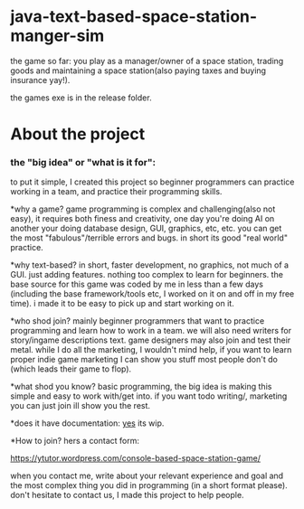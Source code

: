 # java-text-based-space-station-manger-sim

the game so far:
you play as a manager/owner of a space station, trading goods and
maintaining a space station(also paying taxes and buying insurance yay!). 


the games exe is in the release folder.

# About the project

### the "big idea" or "what is it for":

to put it simple, I created this project so beginner programmers
can practice working in a team, and practice their programming skills.


*why a game? game programming is complex and challenging(also not easy), it requires both
finess and creativity, one day you're doing AI on another your doing database
design, GUI, graphics, etc, etc.
you can get the most "fabulous"/terrible errors and bugs.
in short its good "real world" practice.


*why text-based? in short, faster development, no graphics, not much of a GUI.
just adding features. nothing too complex to learn for beginners.
the base source for this game was coded by me in less than a few days (including
the base framework/tools etc, I worked on it on and off in my free time).
i made it to be easy to pick up and start working on it.


*who shod join? mainly beginner programmers that want to practice programming
and learn how to work in a team.
we will also need writers for story/ingame descriptions text.
game designers may also join and test their metal.
while I do all the marketing, I wouldn't mind help, if you want to learn
proper indie game marketing I can show you stuff most people don't do 
(which leads their game to flop).

*what shod you know? basic programming, the big idea is making this simple
and easy to work with/get into.
if you want todo writing/, marketing you can just join ill show you the rest.

*does it have documentation: [yes](https://github.com/yoel123/java-text-based-space-station-manger-sim/wiki) its wip.

*How to join? hers a contact form:


https://ytutor.wordpress.com/console-based-space-station-game/


when you contact me, write about your relevant experience and goal
and the most complex thing you did in programming (in a short format please).
don't hesitate to contact us, I made this project to help people.


